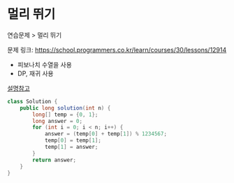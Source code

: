 # 멀리 뛰기

연습문제 > 멀리 뛰기

문제 링크: https://school.programmers.co.kr/learn/courses/30/lessons/12914

- 피보나치 수열을 사용
- DP, 재귀 사용

[설명참고](https://hy-ung.tistory.com/60)

```java
class Solution {
    public long solution(int n) {
        long[] temp = {0, 1};
        long answer = 0;
        for (int i = 0; i < n; i++) {
            answer = (temp[0] + temp[1]) % 1234567;
            temp[0] = temp[1];
            temp[1] = answer;
        }
        return answer;
    }
}
```
